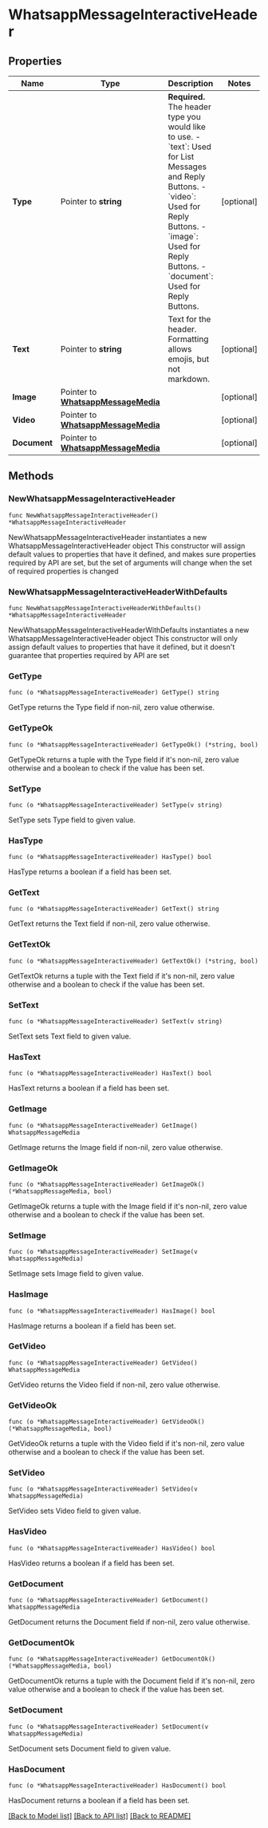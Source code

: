 # WhatsappMessageInteractiveHeader

## Properties

Name | Type | Description | Notes
------------ | ------------- | ------------- | -------------
**Type** | Pointer to **string** | **Required.** The header type you would like to use. - &#x60;text&#x60;: Used for List Messages and Reply Buttons. - &#x60;video&#x60;: Used for Reply Buttons. - &#x60;image&#x60;: Used for Reply Buttons. - &#x60;document&#x60;: Used for Reply Buttons. | [optional] 
**Text** | Pointer to **string** | Text for the header. Formatting allows emojis, but not markdown. | [optional] 
**Image** | Pointer to [**WhatsappMessageMedia**](WhatsappMessageMedia.md) |  | [optional] 
**Video** | Pointer to [**WhatsappMessageMedia**](WhatsappMessageMedia.md) |  | [optional] 
**Document** | Pointer to [**WhatsappMessageMedia**](WhatsappMessageMedia.md) |  | [optional] 

## Methods

### NewWhatsappMessageInteractiveHeader

`func NewWhatsappMessageInteractiveHeader() *WhatsappMessageInteractiveHeader`

NewWhatsappMessageInteractiveHeader instantiates a new WhatsappMessageInteractiveHeader object
This constructor will assign default values to properties that have it defined,
and makes sure properties required by API are set, but the set of arguments
will change when the set of required properties is changed

### NewWhatsappMessageInteractiveHeaderWithDefaults

`func NewWhatsappMessageInteractiveHeaderWithDefaults() *WhatsappMessageInteractiveHeader`

NewWhatsappMessageInteractiveHeaderWithDefaults instantiates a new WhatsappMessageInteractiveHeader object
This constructor will only assign default values to properties that have it defined,
but it doesn't guarantee that properties required by API are set

### GetType

`func (o *WhatsappMessageInteractiveHeader) GetType() string`

GetType returns the Type field if non-nil, zero value otherwise.

### GetTypeOk

`func (o *WhatsappMessageInteractiveHeader) GetTypeOk() (*string, bool)`

GetTypeOk returns a tuple with the Type field if it's non-nil, zero value otherwise
and a boolean to check if the value has been set.

### SetType

`func (o *WhatsappMessageInteractiveHeader) SetType(v string)`

SetType sets Type field to given value.

### HasType

`func (o *WhatsappMessageInteractiveHeader) HasType() bool`

HasType returns a boolean if a field has been set.

### GetText

`func (o *WhatsappMessageInteractiveHeader) GetText() string`

GetText returns the Text field if non-nil, zero value otherwise.

### GetTextOk

`func (o *WhatsappMessageInteractiveHeader) GetTextOk() (*string, bool)`

GetTextOk returns a tuple with the Text field if it's non-nil, zero value otherwise
and a boolean to check if the value has been set.

### SetText

`func (o *WhatsappMessageInteractiveHeader) SetText(v string)`

SetText sets Text field to given value.

### HasText

`func (o *WhatsappMessageInteractiveHeader) HasText() bool`

HasText returns a boolean if a field has been set.

### GetImage

`func (o *WhatsappMessageInteractiveHeader) GetImage() WhatsappMessageMedia`

GetImage returns the Image field if non-nil, zero value otherwise.

### GetImageOk

`func (o *WhatsappMessageInteractiveHeader) GetImageOk() (*WhatsappMessageMedia, bool)`

GetImageOk returns a tuple with the Image field if it's non-nil, zero value otherwise
and a boolean to check if the value has been set.

### SetImage

`func (o *WhatsappMessageInteractiveHeader) SetImage(v WhatsappMessageMedia)`

SetImage sets Image field to given value.

### HasImage

`func (o *WhatsappMessageInteractiveHeader) HasImage() bool`

HasImage returns a boolean if a field has been set.

### GetVideo

`func (o *WhatsappMessageInteractiveHeader) GetVideo() WhatsappMessageMedia`

GetVideo returns the Video field if non-nil, zero value otherwise.

### GetVideoOk

`func (o *WhatsappMessageInteractiveHeader) GetVideoOk() (*WhatsappMessageMedia, bool)`

GetVideoOk returns a tuple with the Video field if it's non-nil, zero value otherwise
and a boolean to check if the value has been set.

### SetVideo

`func (o *WhatsappMessageInteractiveHeader) SetVideo(v WhatsappMessageMedia)`

SetVideo sets Video field to given value.

### HasVideo

`func (o *WhatsappMessageInteractiveHeader) HasVideo() bool`

HasVideo returns a boolean if a field has been set.

### GetDocument

`func (o *WhatsappMessageInteractiveHeader) GetDocument() WhatsappMessageMedia`

GetDocument returns the Document field if non-nil, zero value otherwise.

### GetDocumentOk

`func (o *WhatsappMessageInteractiveHeader) GetDocumentOk() (*WhatsappMessageMedia, bool)`

GetDocumentOk returns a tuple with the Document field if it's non-nil, zero value otherwise
and a boolean to check if the value has been set.

### SetDocument

`func (o *WhatsappMessageInteractiveHeader) SetDocument(v WhatsappMessageMedia)`

SetDocument sets Document field to given value.

### HasDocument

`func (o *WhatsappMessageInteractiveHeader) HasDocument() bool`

HasDocument returns a boolean if a field has been set.


[[Back to Model list]](../README.md#documentation-for-models) [[Back to API list]](../README.md#documentation-for-api-endpoints) [[Back to README]](../README.md)
